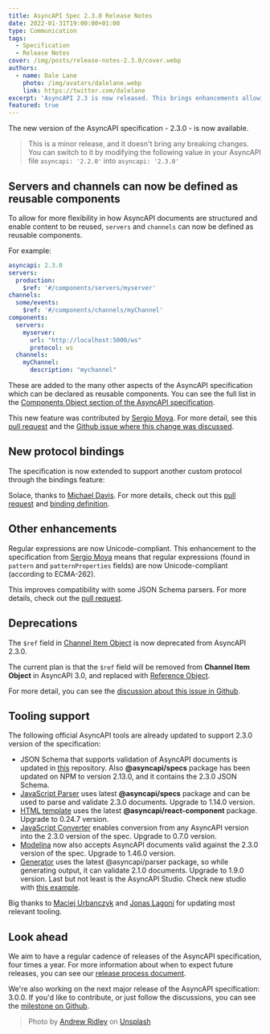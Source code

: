 ```yaml
---
title: AsyncAPI Spec 2.3.0 Release Notes
date: 2022-01-31T19:00:00+01:00
type: Communication
tags:
  - Specification
  - Release Notes
cover: /img/posts/release-notes-2.3.0/cover.webp
authors:
  - name: Dale Lane
    photo: /img/avatars/dalelane.webp
    link: https://twitter.com/dalelane
excerpt: 'AsyncAPI 2.3 is now released. This brings enhancements allowing new ways of structuring AsyncAPI documents and support for describing Solace APIs.'
featured: true
---
```


The new version of the AsyncAPI specification - 2.3.0 - is now available.

> This is a minor release, and it doesn't bring any breaking changes. You can switch to it by modifying the following value in your AsyncAPI file `asyncapi: '2.2.0'` into `asyncapi: '2.3.0'`


## Servers and channels can now be defined as reusable components

To allow for more flexibility in how AsyncAPI documents are structured and enable content to be reused, `servers` and `channels` can now be defined as reusable components.

For example:

```yaml
asyncapi: 2.3.0
servers:
  production:
    $ref: '#/components/servers/myserver'
channels:
  some/events:
    $ref: '#/components/channels/myChannel'
components:
  servers:
    myserver:
      url: "http://localhost:5000/ws"
      protocol: ws
  channels:
    myChannel:
      description: "mychannel"
```

These are added to the many other aspects of the AsyncAPI specification which can be declared as reusable components. You can see the full list in the [Components Object section of the AsyncAPI specification](https://www.asyncapi.com/docs/specifications/v2.3.0#componentsObject).

This new feature was contributed by [Sergio Moya](https://www.linkedin.com/in/smoya). For more detail, see this [pull request](https://github.com/asyncapi/spec/pull/665) and the [Github issue where this change was discussed](https://github.com/asyncapi/spec/issues/660).


## New protocol bindings

The specification is now extended to support another custom protocol through the bindings feature:

Solace, thanks to [Michael Davis](https://github.com/damaru-inc).
For more details, check out this [pull request](https://github.com/asyncapi/spec/pull/666) and [binding definition](https://github.com/asyncapi/bindings/tree/master/solace).


## Other enhancements

Regular expressions are now Unicode-compliant. This enhancement to the specification from [Sergio Moya](https://www.linkedin.com/in/smoya) means that regular expressions (found in `pattern` and `patternProperties` fields) are now Unicode-compliant (according to ECMA-262).

This improves compatibility with some JSON Schema parsers. For more details, check out the [pull request](https://github.com/asyncapi/spec-json-schemas/pull/145).


## Deprecations

The `$ref` field in [Channel Item Object](#https://www.asyncapi.com/docs/specifications/v2.3.0#channelItemObject) is now deprecated from AsyncAPI 2.3.0.

The current plan is that the `$ref` field will be removed from **Channel Item Object** in AsyncAPI 3.0, and replaced with [Reference Object](https://www.asyncapi.com/docs/specifications/v2.3.0#referenceObject).

For more detail, you can see the [discussion about this issue in Github](https://github.com/asyncapi/spec/issues/607).


## Tooling support

The following official AsyncAPI tools are already updated to support 2.3.0 version of the specification:
- JSON Schema that supports validation of AsyncAPI documents is updated in [this](https://github.com/asyncapi/asyncapi-node) repository. Also **@asyncapi/specs** package has been updated on NPM to version 2.13.0, and it contains the 2.3.0 JSON Schema.
- [JavaScript Parser](https://github.com/asyncapi/parser-js/) uses latest **@asyncapi/specs** package and can be used to parse and validate 2.3.0 documents. Upgrade to 1.14.0 version.
- [HTML template](https://github.com/asyncapi/html-template) uses the latest **@asyncapi/react-component** package. Upgrade to 0.24.7 version.
- [JavaScript Converter](https://github.com/asyncapi/converter-js/) enables conversion from any AsyncAPI version into the 2.3.0 version of the spec. Upgrade to 0.7.0 version.
- [Modelina](https://github.com/asyncapi/modelina/) now also accepts AsyncAPI documents valid against the 2.3.0 version of the spec. Upgrade to 1.46.0 version.
 - [Generator](https://github.com/asyncapi/generator/) uses the latest @asyncapi/parser package, so while generating output, it can validate 2.1.0 documents. Upgrade to 1.9.0 version.
Last but not least is the AsyncAPI Studio. Check new studio with [this example](https://studio.asyncapi.com/?url=https://raw.githubusercontent.com/asyncapi/spec/v2.3.0/examples/websocket-gemini.yml).

Big thanks to [Maciej Urbanczyk](https://github.com/magicmatatjahu) and [Jonas Lagoni](https://github.com/jonaslagoni/) for updating most relevant tooling.


## Look ahead

We aim to have a regular cadence of releases of the AsyncAPI specification, four times a year. For more information about when to expect future releases, you can see our [release process document](https://github.com/asyncapi/spec/blob/master/RELEASE_PROCESS.md#release-cadence).

We're also working on the next major release of the AsyncAPI specification: 3.0.0. If you'd like to contribute, or just follow the discussions, you can see the [milestone on Github](https://github.com/asyncapi/spec/milestone/18).


> Photo by <a href="https://unsplash.com/@aridley88?utm_source=unsplash&utm_medium=referral&utm_content=creditCopyText">Andrew Ridley</a> on <a href="https://unsplash.com/?utm_source=unsplash&utm_medium=referral&utm_content=creditCopyText">Unsplash</a>

